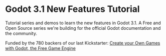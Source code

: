 # Godot 3.1 New Features Tutorial

Tutorial series and demos to learn the new features in Godot 3.1. A Free and Open Source series we're building for the official Godot documentation and the community.

Funded by the 780 backers of our last Kickstarter: [Create your Own Games with Godot, the Free Game Engine](https://www.kickstarter.com/projects/gdquest/create-your-own-games-with-godot-the-free-game-eng)
